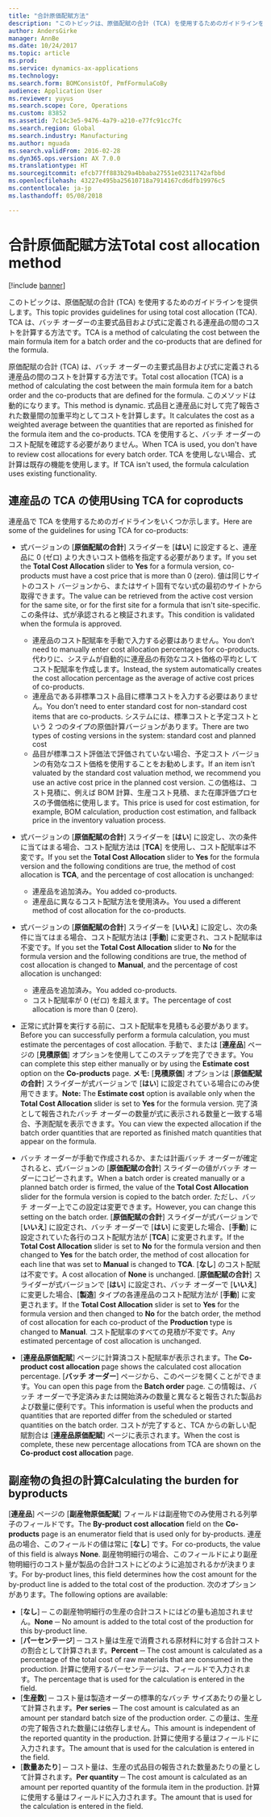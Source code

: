```yaml
---
title: "合計原価配賦方法"
description: "このトピックは、原価配賦の合計 (TCA) を使用するためのガイドラインを提供します。 TCA は、バッチ オーダーの主要式品目および式に定義される連産品の間のコストを計算する方法です。"
author: AndersGirke
manager: AnnBe
ms.date: 10/24/2017
ms.topic: article
ms.prod: 
ms.service: dynamics-ax-applications
ms.technology: 
ms.search.form: BOMConsistOf, PmfFormulaCoBy
audience: Application User
ms.reviewer: yuyus
ms.search.scope: Core, Operations
ms.custom: 83852
ms.assetid: 7c14c3e5-9476-4a79-a210-e77fc91cc7fc
ms.search.region: Global
ms.search.industry: Manufacturing
ms.author: mguada
ms.search.validFrom: 2016-02-28
ms.dyn365.ops.version: AX 7.0.0
ms.translationtype: HT
ms.sourcegitcommit: efcb77ff883b29a4bbaba27551e02311742afbbd
ms.openlocfilehash: 43227e495ba25610718a7914167cd6dfb19976c5
ms.contentlocale: ja-jp
ms.lasthandoff: 05/08/2018

---
```


# <a name="total-cost-allocation-method"></a><span data-ttu-id="e6373-104">合計原価配賦方法</span><span class="sxs-lookup"><span data-stu-id="e6373-104">Total cost allocation method</span></span>

[!include [banner](../includes/banner.md)]

<span data-ttu-id="e6373-105">このトピックは、原価配賦の合計 (TCA) を使用するためのガイドラインを提供します。</span><span class="sxs-lookup"><span data-stu-id="e6373-105">This topic provides guidelines for using total cost allocation (TCA).</span></span> <span data-ttu-id="e6373-106">TCA は、バッチ オーダーの主要式品目および式に定義される連産品の間のコストを計算する方法です。</span><span class="sxs-lookup"><span data-stu-id="e6373-106">TCA is a method of calculating the cost between the main formula item for a batch order and the co-products that are defined for the formula.</span></span>

<span data-ttu-id="e6373-107">原価配賦の合計 (TCA) は、バッチ オーダーの主要式品目および式に定義される連産品の間のコストを計算する方法です。</span><span class="sxs-lookup"><span data-stu-id="e6373-107">Total cost allocation (TCA) is a method of calculating the cost between the main formula item for a batch order and the co-products that are defined for the formula.</span></span> <span data-ttu-id="e6373-108">このメソッドは動的になります。</span><span class="sxs-lookup"><span data-stu-id="e6373-108">This method is dynamic.</span></span> <span data-ttu-id="e6373-109">式品目と連産品に対して完了報告された数量間の加重平均としてコストを計算します。</span><span class="sxs-lookup"><span data-stu-id="e6373-109">It calculates the cost as a weighted average between the quantities that are reported as finished for the formula item and the co-products.</span></span> <span data-ttu-id="e6373-110">TCA を使用すると、バッチ オーダーのコスト配賦を確認する必要がありません。</span><span class="sxs-lookup"><span data-stu-id="e6373-110">When TCA is used, you don't have to review cost allocations for every batch order.</span></span> <span data-ttu-id="e6373-111">TCA を使用しない場合、式計算は既存の機能を使用します。</span><span class="sxs-lookup"><span data-stu-id="e6373-111">If TCA isn't used, the formula calculation uses existing functionality.</span></span>

## <a name="using-tca-for-coproducts"></a><span data-ttu-id="e6373-112">連産品の TCA の使用</span><span class="sxs-lookup"><span data-stu-id="e6373-112">Using TCA for coproducts</span></span>
<span data-ttu-id="e6373-113">連産品で TCA を使用するためのガイドラインをいくつか示します。</span><span class="sxs-lookup"><span data-stu-id="e6373-113">Here are some of the guidelines for using TCA for co-products:</span></span>

-   <span data-ttu-id="e6373-114">式バージョンの [**原価配賦の合計**] スライダーを [**はい**] に設定すると、連産品に 0 (ゼロ) より大きいコスト価格を指定する必要があります。</span><span class="sxs-lookup"><span data-stu-id="e6373-114">If you set the **Total Cost Allocation** slider to **Yes** for a formula version, co-products must have a cost price that is more than 0 (zero).</span></span> <span data-ttu-id="e6373-115">値は同じサイトのコスト バージョンから、またはサイト固有でない式の最初のサイトから取得できます。</span><span class="sxs-lookup"><span data-stu-id="e6373-115">The value can be retrieved from the active cost version for the same site, or for the first site for a formula that isn't site-specific.</span></span> <span data-ttu-id="e6373-116">この条件は、式が承認されると検証されます。</span><span class="sxs-lookup"><span data-stu-id="e6373-116">This condition is validated when the formula is approved.</span></span>

    -   <span data-ttu-id="e6373-117">連産品のコスト配賦率を手動で入力する必要はありません。</span><span class="sxs-lookup"><span data-stu-id="e6373-117">You don’t need to manually enter cost allocation percentages for co-products.</span></span> <span data-ttu-id="e6373-118">代わりに、システムが自動的に連産品の有効なコスト価格の平均としてコスト配賦率を作成します。</span><span class="sxs-lookup"><span data-stu-id="e6373-118">Instead, the system automatically creates the cost allocation percentage as the average of active cost prices of co-products.</span></span> 
    -   <span data-ttu-id="e6373-119">連産品である非標準コスト品目に標準コストを入力する必要はありません。</span><span class="sxs-lookup"><span data-stu-id="e6373-119">You don’t need to enter standard cost for non-standard cost items that are co-products.</span></span> <span data-ttu-id="e6373-120">システムには、標準コストと予定コストという 2 つのタイプの原価計算バージョンがあります。</span><span class="sxs-lookup"><span data-stu-id="e6373-120">There are two types of costing versions in the system: standard cost and planned cost</span></span> 
    -   <span data-ttu-id="e6373-121">品目が標準コスト評価法で評価されていない場合、予定コスト バージョンの有効なコスト価格を使用することをお勧めします。</span><span class="sxs-lookup"><span data-stu-id="e6373-121">If an item isn’t valuated by the standard cost valuation method, we recommend you use an active cost price in the planned cost version.</span></span> <span data-ttu-id="e6373-122">この価格は、コスト見積に、例えば BOM 計算、生産コスト見積、また在庫評価プロセスの予備価格に使用します。</span><span class="sxs-lookup"><span data-stu-id="e6373-122">This price is used for cost estimation, for example, BOM calculation, production cost estimation, and fallback price in the inventory valuation process.</span></span> 

-   <span data-ttu-id="e6373-123">式バージョンの [**原価配賦の合計**] スライダーを [**はい**] に設定し、次の条件に当てはまる場合、コスト配賦方法は [**TCA**] を使用し、コスト配賦率は不変です。</span><span class="sxs-lookup"><span data-stu-id="e6373-123">If you set the **Total Cost Allocation** slider to **Yes** for the formula version and the following conditions are true, the method of cost allocation is **TCA**, and the percentage of cost allocation is unchanged:</span></span>
    -   <span data-ttu-id="e6373-124">連産品を追加済み。</span><span class="sxs-lookup"><span data-stu-id="e6373-124">You added co-products.</span></span>
    -   <span data-ttu-id="e6373-125">連産品に異なるコスト配賦方法を使用済み。</span><span class="sxs-lookup"><span data-stu-id="e6373-125">You used a different method of cost allocation for the co-products.</span></span>
-   <span data-ttu-id="e6373-126">式バージョンの [**原価配賦の合計**] スライダーを [**いいえ**] に設定し、次の条件に当てはまる場合、コスト配賦方法は [**手動**] に変更され、コスト配賦率は不変です。</span><span class="sxs-lookup"><span data-stu-id="e6373-126">If you set the **Total Cost Allocation** slider to **No** for the formula version and the following conditions are true, the method of cost allocation is changed to **Manual**, and the percentage of cost allocation is unchanged:</span></span>
    -   <span data-ttu-id="e6373-127">連産品を追加済み。</span><span class="sxs-lookup"><span data-stu-id="e6373-127">You added co-products.</span></span>
    -   <span data-ttu-id="e6373-128">コスト配賦率が 0 (ゼロ) を超えます。</span><span class="sxs-lookup"><span data-stu-id="e6373-128">The percentage of cost allocation is more than 0 (zero).</span></span>
-   <span data-ttu-id="e6373-129">正常に式計算を実行する前に、コスト配賦率を見積もる必要があります。</span><span class="sxs-lookup"><span data-stu-id="e6373-129">Before you can successfully perform a formula calculation, you must estimate the percentages of cost allocation.</span></span> <span data-ttu-id="e6373-130">手動で、または [**連産品**] ページの [**見積原価**] オプションを使用してこのステップを完了できます。</span><span class="sxs-lookup"><span data-stu-id="e6373-130">You can complete this step either manually or by using the **Estimate cost** option on the **Co-products** page.</span></span> <span data-ttu-id="e6373-131">**メモ:** [**見積原価**] オプションは [**原価配賦の合計**] スライダーが式バージョンで [**はい**] に設定されている場合にのみ使用できます。</span><span class="sxs-lookup"><span data-stu-id="e6373-131">**Note:** The **Estimate cost** option is available only when the **Total Cost Allocation** slider is set to **Yes** for the formula version.</span></span> <span data-ttu-id="e6373-132">完了済として報告されたバッチ オーダーの数量が式に表示される数量と一致する場合、予測配賦を表示できます。</span><span class="sxs-lookup"><span data-stu-id="e6373-132">You can view the expected allocation if the batch order quantities that are reported as finished match quantities that appear on the formula.</span></span>
-   <span data-ttu-id="e6373-133">バッチ オーダーが手動で作成されるか、または計画バッチ オーダーが確定されると、式バージョンの [**原価配賦の合計**] スライダーの値がバッチ オーダーにコピーされます。</span><span class="sxs-lookup"><span data-stu-id="e6373-133">When a batch order is created manually or a planned batch order is firmed, the value of the **Total Cost Allocation** slider for the formula version is copied to the batch order.</span></span> <span data-ttu-id="e6373-134">ただし、バッチ オーダー上でこの設定は変更できます。</span><span class="sxs-lookup"><span data-stu-id="e6373-134">However, you can change this setting on the batch order.</span></span> <span data-ttu-id="e6373-135">[**原価配賦の合計**] スライダーが式バージョンで [**いいえ**] に設定され、バッチ オーダーで [**はい**] に変更した場合、[**手動**] に設定されていた各行のコスト配賦方法が [**TCA**] に変更されます。</span><span class="sxs-lookup"><span data-stu-id="e6373-135">If the **Total Cost Allocation** slider is set to **No** for the formula version and then changed to **Yes** for the batch order, the method of cost allocation for each line that was set to **Manual** is changed to **TCA**.</span></span> <span data-ttu-id="e6373-136">[**なし**] のコスト配賦は不変です。</span><span class="sxs-lookup"><span data-stu-id="e6373-136">A cost allocation of **None** is unchanged.</span></span> <span data-ttu-id="e6373-137">[**原価配賦の合計**] スライダーが式バージョンで [**はい**] に設定され、バッチ オーダーで [**いいえ**] に変更した場合、[**製造**] タイプの各連産品のコスト配賦方法が [**手動**] に変更されます。</span><span class="sxs-lookup"><span data-stu-id="e6373-137">If the **Total Cost Allocation** slider is set to **Yes** for the formula version and then changed to **No** for the batch order, the method of cost allocation for each co-product of the **Production** type is changed to **Manual**.</span></span> <span data-ttu-id="e6373-138">コスト配賦率のすべての見積が不変です。</span><span class="sxs-lookup"><span data-stu-id="e6373-138">Any estimated percentage of cost allocation is unchanged.</span></span>
-   <span data-ttu-id="e6373-139">[**連産品原価配賦**] ページに計算済コスト配賦率が表示されます。</span><span class="sxs-lookup"><span data-stu-id="e6373-139">The **Co-product cost allocation** page shows the calculated cost allocation percentage.</span></span> <span data-ttu-id="e6373-140">[**バッチ オーダー**] ページから、このページを開くことができます。</span><span class="sxs-lookup"><span data-stu-id="e6373-140">You can open this page from the **Batch order** page.</span></span> <span data-ttu-id="e6373-141">この情報は、バッチ オーダーで予定済みまたは開始済みの数量と異なると報告された製品および数量に便利です。</span><span class="sxs-lookup"><span data-stu-id="e6373-141">This information is useful when the products and quantities that are reported differ from the scheduled or started quantities on the batch order.</span></span> <span data-ttu-id="e6373-142">コストが完了すると、TCA からの新しい配賦割合は [**連産品原価配賦**] ページに表示されます。</span><span class="sxs-lookup"><span data-stu-id="e6373-142">When the cost is complete, these new percentage allocations from TCA are shown on the **Co-product cost allocation** page.</span></span>

## <a name="calculating-the-burden-for-byproducts"></a><span data-ttu-id="e6373-143">副産物の負担の計算</span><span class="sxs-lookup"><span data-stu-id="e6373-143">Calculating the burden for byproducts</span></span>
<span data-ttu-id="e6373-144">[**連産品**] ページの [**副産物原価配賦**] フィールドは副産物でのみ使用される列挙子のフィールドです。</span><span class="sxs-lookup"><span data-stu-id="e6373-144">The **By-product cost allocation** field on the **Co-products** page is an enumerator field that is used only for by-products.</span></span> <span data-ttu-id="e6373-145">連産品の場合、このフィールドの値は常に [**なし**] です。</span><span class="sxs-lookup"><span data-stu-id="e6373-145">For co-products, the value of this field is always **None**.</span></span> <span data-ttu-id="e6373-146">副産物明細行の場合、このフィールドにより副産物明細行のコスト量が製品の合計コストにどのように追加されるかが決まります。</span><span class="sxs-lookup"><span data-stu-id="e6373-146">For by-product lines, this field determines how the cost amount for the by-product line is added to the total cost of the production.</span></span> <span data-ttu-id="e6373-147">次のオプションがあります。</span><span class="sxs-lookup"><span data-stu-id="e6373-147">The following options are available:</span></span>

-   <span data-ttu-id="e6373-148">[**なし**] ─ この副産物明細行の生産の合計コストにはどの量も追加されません。</span><span class="sxs-lookup"><span data-stu-id="e6373-148">**None** ─ No amount is added to the total cost of the production for this by-product line.</span></span>
-   <span data-ttu-id="e6373-149">[**パーセンテージ**] ─ コスト量は生産で消費される原材料に対する合計コストの割合として計算されます。</span><span class="sxs-lookup"><span data-stu-id="e6373-149">**Percent** ─ The cost amount is calculated as a percentage of the total cost of raw materials that are consumed in the production.</span></span> <span data-ttu-id="e6373-150">計算に使用するパーセンテージは、フィールドで入力されます。</span><span class="sxs-lookup"><span data-stu-id="e6373-150">The percentage that is used for the calculation is entered in the field.</span></span>
-   <span data-ttu-id="e6373-151">[**生産数**] ─ コスト量は製造オーダーの標準的なバッチ サイズあたりの量として計算されます。</span><span class="sxs-lookup"><span data-stu-id="e6373-151">**Per series** ─ The cost amount is calculated as an amount per standard batch size of the production order.</span></span> <span data-ttu-id="e6373-152">この量は、生産の完了報告された数量には依存しません。</span><span class="sxs-lookup"><span data-stu-id="e6373-152">This amount is independent of the reported quantity in the production.</span></span> <span data-ttu-id="e6373-153">計算に使用する量はフィールドに入力されます。</span><span class="sxs-lookup"><span data-stu-id="e6373-153">The amount that is used for the calculation is entered in the field.</span></span>
-   <span data-ttu-id="e6373-154">[**数量あたり**] ─ コスト量は、生産の式品目の報告された数量あたりの量として計算されます。</span><span class="sxs-lookup"><span data-stu-id="e6373-154">**Per quantity** ─ The cost amount is calculated as an amount per reported quantity of the formula item in the production.</span></span> <span data-ttu-id="e6373-155">計算に使用する量はフィールドに入力されます。</span><span class="sxs-lookup"><span data-stu-id="e6373-155">The amount that is used for the calculation is entered in the field.</span></span>





